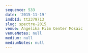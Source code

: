 ```yaml
---
sequence: 533
date: '2015-11-19'
imdbId: tt2379713
slug: spectre-2015
venue: Angelika Film Center Mosaic
venueNotes: null
medium: null
mediumNotes: null
---
```


